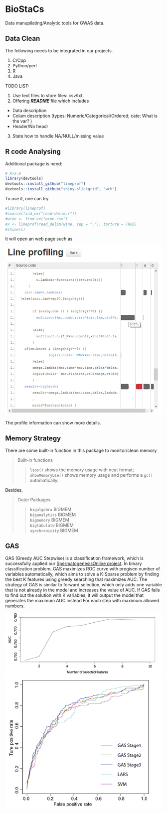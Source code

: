 BioStaCs
===========
Data manupilating/Analytic tools for GWAS data.

Data Clean
-----------------------
The following needs to be integrated in our projects.

1. C/Cpp
2. Python/perl
3. R
4. Java

TODO LIST:

1. Use text files to store files: csv/txt.
2. Offering ***README*** file which includes
 - Data description
 - Colum description (types: Numeric/Categorical/Ordered; cate: What is the var? )
 - Header/No headr  
3. State how to handle NA/NULL/missing value


</hr>

R code Analysing
-----------------

Additional package is need:

```r
# R>3.0
library(devtools)
devtools::install_github("lineprof")
devtools::install_github("shiny-slickgrid", "wch")
```

To use it, one can try

```r
#library(lineprof)
#source(find_ex("read-delim.r"))
#wine <- find_ex("wine.csv")
#x <- lineprof(read_delim(wine, sep = ","), torture = TRUE)
#shine(x)
```

It will open an web page such as

![Profiling](./Profiling.png)


The profile information can show more details.



Memory Strategy
---------------------

There are some built-in function in this package to monitor/clean memory
> Built-in functions    
>> ```lsos()``` shows the memory usage with neat format;    
>>  ```showMemoryUse()``` shows memory usage and performs a ```gc()``` automatically.

Besides,

> Outer Packages    
>> ```bigalgebra``` BIGMEM    
>> ```biganalytics``` BIGMEM    
>> ```bigmemory``` BIGMEM    
>> ```bigtabulate``` BIGMEM    
>> ```synchronicity``` BIGMEM    


GAS
-------------

GAS (Greedy AUC Stepwise) is a classification framework, which is successfully applied our [SpermatogenesisOnline project](http://mcg.ustc.edu.cn/bsc/spermgenes). In binary classification problem, GAS maximizes ROC curve with pregiven number of variables automatically, which aims to solve a K-Sparse problem by finding the best K features using greedy searching that maximizes AUC. The strategy of GAS is similar to forward selection, which only adds one variable that is not already in the model and increases the value of AUC. If GAS fails to find out the solution with K variables, it will output the model that generates the maximum AUC instead For each step with maximum allowed numbers.

![Pic1](./GAS1.png)
![AUC](./auc.png)
